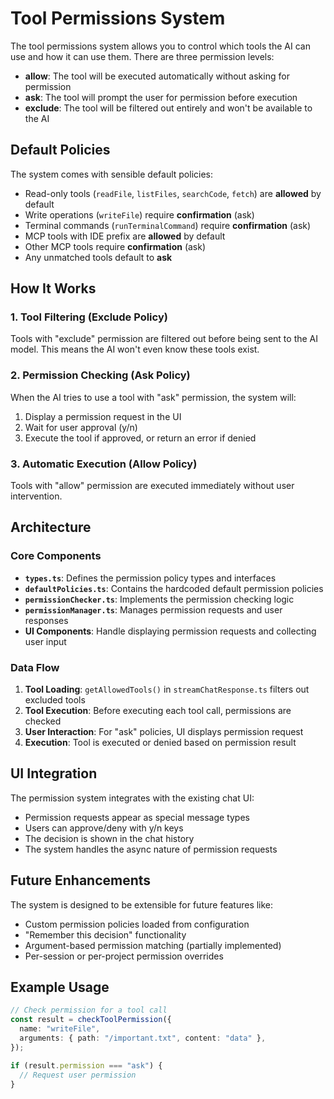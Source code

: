 # Tool Permissions System

The tool permissions system allows you to control which tools the AI can use and how it can use them. There are three permission levels:

- **allow**: The tool will be executed automatically without asking for permission
- **ask**: The tool will prompt the user for permission before execution
- **exclude**: The tool will be filtered out entirely and won't be available to the AI

## Default Policies

The system comes with sensible default policies:

- Read-only tools (`readFile`, `listFiles`, `searchCode`, `fetch`) are **allowed** by default
- Write operations (`writeFile`) require **confirmation** (ask)
- Terminal commands (`runTerminalCommand`) require **confirmation** (ask)
- MCP tools with IDE prefix are **allowed** by default
- Other MCP tools require **confirmation** (ask)
- Any unmatched tools default to **ask**

## How It Works

### 1. Tool Filtering (Exclude Policy)

Tools with "exclude" permission are filtered out before being sent to the AI model. This means the AI won't even know these tools exist.

### 2. Permission Checking (Ask Policy)

When the AI tries to use a tool with "ask" permission, the system will:

1. Display a permission request in the UI
2. Wait for user approval (y/n)
3. Execute the tool if approved, or return an error if denied

### 3. Automatic Execution (Allow Policy)

Tools with "allow" permission are executed immediately without user intervention.

## Architecture

### Core Components

- **`types.ts`**: Defines the permission policy types and interfaces
- **`defaultPolicies.ts`**: Contains the hardcoded default permission policies
- **`permissionChecker.ts`**: Implements the permission checking logic
- **`permissionManager.ts`**: Manages permission requests and user responses
- **UI Components**: Handle displaying permission requests and collecting user input

### Data Flow

1. **Tool Loading**: `getAllowedTools()` in `streamChatResponse.ts` filters out excluded tools
2. **Tool Execution**: Before executing each tool call, permissions are checked
3. **User Interaction**: For "ask" policies, UI displays permission request
4. **Execution**: Tool is executed or denied based on permission result

## UI Integration

The permission system integrates with the existing chat UI:

- Permission requests appear as special message types
- Users can approve/deny with y/n keys
- The decision is shown in the chat history
- The system handles the async nature of permission requests

## Future Enhancements

The system is designed to be extensible for future features like:

- Custom permission policies loaded from configuration
- "Remember this decision" functionality
- Argument-based permission matching (partially implemented)
- Per-session or per-project permission overrides

## Example Usage

```typescript
// Check permission for a tool call
const result = checkToolPermission({
  name: "writeFile",
  arguments: { path: "/important.txt", content: "data" },
});

if (result.permission === "ask") {
  // Request user permission
}
```
